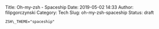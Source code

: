 Title: Oh-my-zsh - Spaceship
Date: 2019-05-02 14:33
Author: filipgorczynski
Category: Tech
Slug: oh-my-zsh-spaceship
Status: draft

`ZSH\_THEME="spaceship"`

 
